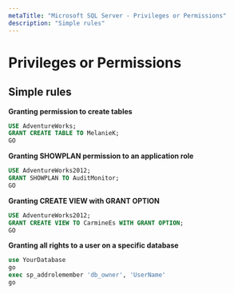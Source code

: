 ```yaml
---
metaTitle: "Microsoft SQL Server - Privileges or Permissions"
description: "Simple rules"
---
```


# Privileges or Permissions



## Simple rules


**Granting permission to create tables**

```sql
USE AdventureWorks;  
GRANT CREATE TABLE TO MelanieK;  
GO 

```

**Granting SHOWPLAN permission to an application role**

```sql
USE AdventureWorks2012;  
GRANT SHOWPLAN TO AuditMonitor;  
GO  

```

**Granting CREATE VIEW with GRANT OPTION**

```sql
USE AdventureWorks2012;  
GRANT CREATE VIEW TO CarmineEs WITH GRANT OPTION;  
GO 

```

**Granting all rights to a user on a specific database**

```sql
use YourDatabase
go
exec sp_addrolemember 'db_owner', 'UserName'
go

```

